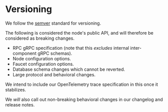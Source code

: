 # Versioning

We follow the [semver](https://semver.org/) standard for versioning.

The following is considered the node's public API, and will therefore be considered as breaking changes.

- RPC gRPC specification (note that this _excludes_ internal inter-component gRPC schemas).
- Node configuration options.
- Faucet configuration options.
- Database schema changes which cannot be reverted.
- Large protocol and behavioral changes.

We intend to include our OpenTelemetry trace specification in this once it stabilizes.

We _will_ also call out non-breaking behavioral changes in our changelog and release notes.
